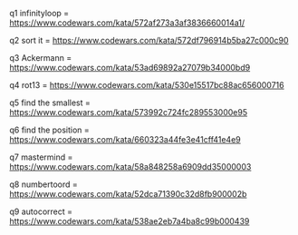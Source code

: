 q1 infinityloop = https://www.codewars.com/kata/572af273a3af3836660014a1/

q2 sort it = https://www.codewars.com/kata/572df796914b5ba27c000c90

q3 Ackermann = https://www.codewars.com/kata/53ad69892a27079b34000bd9

q4 rot13 = https://www.codewars.com/kata/530e15517bc88ac656000716

q5 find the smallest = https://www.codewars.com/kata/573992c724fc289553000e95

q6 find the position = https://www.codewars.com/kata/660323a44fe3e41cff41e4e9

q7 mastermind = https://www.codewars.com/kata/58a848258a6909dd35000003

q8 numbertoord = https://www.codewars.com/kata/52dca71390c32d8fb900002b

q9 autocorrect = https://www.codewars.com/kata/538ae2eb7a4ba8c99b000439
